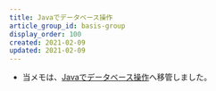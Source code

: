 ```yaml
---
title: Javaでデータベース操作
article_group_id: basis-group
display_order: 100
created: 2021-02-09
updated: 2021-02-09
---
```

- 当メモは、[Javaでデータベース操作](https://thinktwice.tech/it/java/database_control_in_java/)へ移管しました。